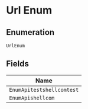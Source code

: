 
# Url Enum

## Enumeration

`UrlEnum`

## Fields

| Name |
|  --- |
| `EnumApitestshellcomtest` |
| `EnumApishellcom` |


